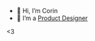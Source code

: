 - 👋 Hi, I’m Corin
- 🎨 I’m a [Product Designer](https://corintrachtman.com)

<3

<!---
c0rin/c0rin is a ✨ special ✨ repository because its `README.md` (this file) appears on your GitHub profile.
You can click the Preview link to take a look at your changes.
--->
